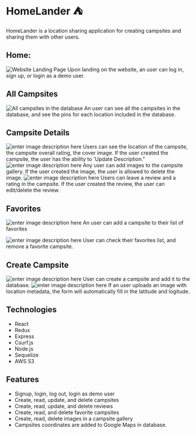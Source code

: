 # HomeLander ⛺️
HomeLander is a location sharing application for creating campsites and sharing them with other users.

## Home:
![Website Landing Page](https://u.cubeupload.com/felipe916/ScreenShot20221008at.png)
Upon landing on the website, an user can log in, sign up, or login as a demo user.
## All Campsites
![All campsites in the database](https://u.cubeupload.com/felipe916/e3ScreenShot20221008at.png)
An user can see all the campsites in the database, and see the pins for each location included in the database.

## Campsite Details
![enter image description here](https://u.cubeupload.com/felipe916/d01ScreenShot20221008at.png)
Users can see the location of the campsite, the campsite overall rating, the cover image. If the user created the campsite, the user has the ability to 'Update Description."
![enter image description here](https://u.cubeupload.com/felipe916/97cScreenShot20221008at.png)
Any user can add images to the campsite gallery. If the user created the image, the user is allowed to delete the image.
![enter image description here](https://u.cubeupload.com/felipe916/61ScreenShot20221008at.png)
Users can leave a review and a rating in the campsite. If the user created the review, the user can edit/delete the review. 
## Favorites
![enter image description here](https://u.cubeupload.com/felipe916/c6dScreenShot20221008at.png)
An user can add a campsite to their list of favorites

![enter image description here](https://u.cubeupload.com/felipe916/6caScreenShot20221008at.png)
User can check their favorites list, and remove a favorite campsite.
## Create Campsite
![enter image description here](https://u.cubeupload.com/felipe916/2b6ScreenShot20221008at.png)
User can create a campsite and add it to the database.
![enter image description here](https://u.cubeupload.com/felipe916/23eScreenShot20221008at.png)
If an user uploads an image with location metadata, the form will automatically fill in the latitude and logitude.

## Technologies

 - React
 - Redux
 - Express
 - Csurf.js
 - Node.js
 - Sequelize
 - AWS S3

## Features

 - Signup, login, log out, login as demo user
 - Create, read, update, and delete campsites
 - Create, read, update, and delete reviews
 - Create, read, and delete favorite campsites
 - Create, read, delete images in a campsite gallery
 - Campsites coordinates are added to Google Maps in database.
